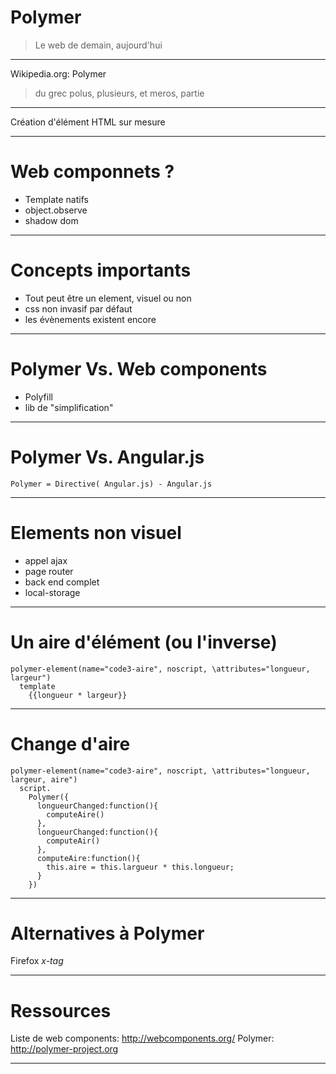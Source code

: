 

# Polymer

> Le web de demain, aujourd'hui

---

Wikipedia.org: Polymer
> du grec polus, plusieurs, et meros, partie

---

Création d'élément HTML sur mesure

---

# Web componnets ?

* Template natifs
* object.observe
* shadow dom

---

# Concepts importants

* Tout peut être un element, visuel ou non
* css non invasif par défaut
* les évènements existent encore

---

# Polymer Vs. Web components

  * Polyfill
  * lib de "simplification"

---

# Polymer Vs. Angular.js

    Polymer = Directive( Angular.js) - Angular.js

---

# Elements non visuel

 * appel ajax
 * page router
 * back end complet
 * local-storage

---

# Un aire d'élément (ou l'inverse)

    polymer-element(name="code3-aire", noscript, \attributes="longueur, largeur")
      template
        {{longueur * largeur}}

---

# Change d'aire

    polymer-element(name="code3-aire", noscript, \attributes="longueur, largeur, aire")
      script.
        Polymer({
          longueurChanged:function(){
            computeAire()
          },
          longueurChanged:function(){
            computeAir()
          },
          computeAire:function(){
            this.aire = this.largueur * this.longueur;
          }
        })

---

# Alternatives à Polymer
Firefox *x-tag*

---

# Ressources

Liste de web components: http://webcomponents.org/
Polymer: http://polymer-project.org

---
